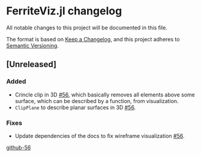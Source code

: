 # FerriteViz.jl changelog

All notable changes to this project will be documented in this file.

The format is based on [Keep a Changelog](https://keepachangelog.com/en/1.0.0/),
and this project adheres to [Semantic Versioning](https://semver.org/spec/v2.0.0.html).


## [Unreleased]
### Added
 - Crincle clip in 3D [#56](github-56), which basically removes all elements above some surface,
   which can be described by a function, from visualization.
 - `ClipPlane` to describe planar surfaces in 3D [#56](github-56).

### Fixes
 - Update dependencies of the docs to fix wireframe visualization [#56](github-56).


[github-56](https://github.com/Ferrite-FEM/Ferrite.jl/pull/56)
